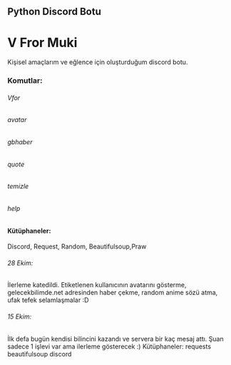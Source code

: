 ## Python Discord Botu
# V Fror Muki
Kişisel amaçlarım ve eğlence için oluşturduğum discord botu.
### Komutlar:
###### Vfor    
###### avatar  
###### gbhaber 
###### quote   
###### temizle 
###### help
#### Kütüphaneler:
Discord, Request, Random, Beautifulsoup,Praw
###### 28 Ekim:
İlerleme katedildi. Etiketlenen kullanıcının avatarını gösterme, gelecekbilimde.net adresinden haber çekme, random anime sözü atma, ufak tefek selamlaşmalar :D
###### 15 Ekim:
İlk defa bugün kendisi bilincini kazandı ve servera bir kaç mesaj attı.
Şuan sadece 1 işlevi var ama ilerleme gösterecek :)
Kütüphaneler:
requests
beautifulsoup
discord
